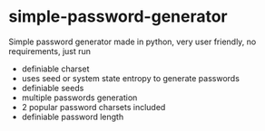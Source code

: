 # simple-password-generator
Simple password generator made in python, very user friendly, no requirements, just run
- definiable charset
- uses seed or system state entropy to generate passwords
- definiable seeds
- multiple passwords generation
- 2 popular password charsets included
- definiable password length
